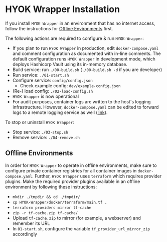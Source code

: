 # HYOK Wrapper Installation

If you install `HYOK Wrapper` in an environment that has no internet access, follow the instructions for [Offline Environments](#offline-environment) first.

The following actions are required to configure & run `HYOK-Wrapper`:
-  If you plan to run `HYOK Wrapper` in production, edit `docker-compose.yaml` and comment configuration as documented with in-line comments. The default configuration runs `HYOK Wrapper` in development mode, which deploys Hashicorp Vault using its in-memory database.
- Build service: run `./00-build.sh` (`./00-build.sh -d` if you are developer)
- Run service: `./01-start.sh`
- Configure service: `config/config.json`
   - Check example config: `dev/example-config.json`
- (Re-) load config: `./02-load-config.sh`
- `HYOK Wrapper` is now operational
- For audit purposes, container logs are written to the host's logging infrastructure. However, `docker-compose.yaml` can be edited to forward logs to a remote logging service as well ([link](https://docs.docker.com/config/containers/logging/syslog/)).

To stop or uninstall `HYOK Wrapper`:
- Stop service: `./03-stop.sh`
- Remove service: `./04-remove.sh`

## Offline Environments

In order for `HYOK Wrapper` to operate in offline environments, make sure to configure private container registries for all container images in `docker-compose.yaml`. Further, `HYOK Wrapper` uses `terraform` which requires provider plugins. Make the required provider plugins available in an offline environment by following these instructions:

- `mkdir ./tmpdir && cd ./tmpdir/`
- `cp HYOK-Wrapper/docker/terraform/main.tf .`
- `terraform providers mirror tf-cache`
- `zip -r tf-cache.zip tf-cache/`
- Upload `tf-cache.zip` to mirror (for example, a webserver) and remember its URL
- In `01-start.sh`, configure the variable `tf_provider_url_mirror_zip` accordingly
